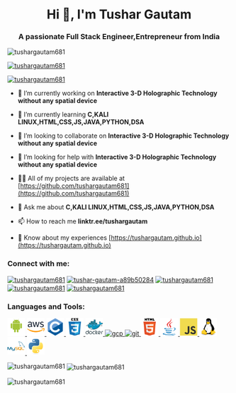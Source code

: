 
<h1 align="center">Hi 👋, I'm Tushar Gautam</h1>
<h3 align="center">A passionate Full Stack Engineer,Entrepreneur from India</h3>

<p align="left"> <img src="https://komarev.com/ghpvc/?username=tushargautam681&label=Profile%20views&color=0e75b6&style=flat" alt="tushargautam681" /> </p>

<p align="left"> <a href="https://github.com/ryo-ma/github-profile-trophy"><img src="https://github-profile-trophy.vercel.app/?username=tushargautam681" alt="tushargautam681" /></a> </p>

<p align="left"> <a href="https://twitter.com/tushargautam681" target="blank"><img src="https://img.shields.io/twitter/follow/tushargautam681?logo=twitter&style=for-the-badge" alt="tushargautam681" /></a> </p>

- 🔭 I’m currently working on **Interactive 3-D Holographic Technology without any spatial device**

- 🌱 I’m currently learning **C,KALI LINUX,HTML,CSS,JS,JAVA,PYTHON,DSA**

- 👯 I’m looking to collaborate on **Interactive 3-D Holographic Technology without any spatial device**

- 🤝 I’m looking for help with **Interactive 3-D Holographic Technology without any spatial device**

- 👨‍💻 All of my projects are available at [https://github.com/tushargautam681](https://github.com/tushargautam681)

- 💬 Ask me about **C,KALI LINUX,HTML,CSS,JS,JAVA,PYTHON,DSA**

- 📫 How to reach me **linktr.ee/tushargautam**

- 📄 Know about my experiences [https://tushargautam.github.io](https://tushargautam.github.io)

<h3 align="left">Connect with me:</h3>
<p align="left">
<a href="https://twitter.com/tushargautam681" target="blank"><img align="center" src="https://raw.githubusercontent.com/rahuldkjain/github-profile-readme-generator/master/src/images/icons/Social/twitter.svg" alt="tushargautam681" height="30" width="40" /></a>
<a href="https://linkedin.com/in/tushar-gautam-a89b50284" target="blank"><img align="center" src="https://raw.githubusercontent.com/rahuldkjain/github-profile-readme-generator/master/src/images/icons/Social/linked-in-alt.svg" alt="tushar-gautam-a89b50284" height="30" width="40" /></a>
<a href="https://kaggle.com/tushargautam681" target="blank"><img align="center" src="https://raw.githubusercontent.com/rahuldkjain/github-profile-readme-generator/master/src/images/icons/Social/kaggle.svg" alt="tushargautam681" height="30" width="40" /></a>
<a href="https://www.hackerrank.com/tushargautam681" target="blank"><img align="center" src="https://raw.githubusercontent.com/rahuldkjain/github-profile-readme-generator/master/src/images/icons/Social/hackerrank.svg" alt="tushargautam681" height="30" width="40" /></a>
<a href="https://www.leetcode.com/tushargautam681" target="blank"><img align="center" src="https://raw.githubusercontent.com/rahuldkjain/github-profile-readme-generator/master/src/images/icons/Social/leet-code.svg" alt="tushargautam681" height="30" width="40" /></a>
</p>

<h3 align="left">Languages and Tools:</h3>
<p align="left"> <a href="https://developer.android.com" target="_blank" rel="noreferrer"> <img src="https://raw.githubusercontent.com/devicons/devicon/master/icons/android/android-original-wordmark.svg" alt="android" width="40" height="40"/> </a> <a href="https://aws.amazon.com" target="_blank" rel="noreferrer"> <img src="https://raw.githubusercontent.com/devicons/devicon/master/icons/amazonwebservices/amazonwebservices-original-wordmark.svg" alt="aws" width="40" height="40"/> </a> <a href="https://www.cprogramming.com/" target="_blank" rel="noreferrer"> <img src="https://raw.githubusercontent.com/devicons/devicon/master/icons/c/c-original.svg" alt="c" width="40" height="40"/> </a> <a href="https://www.w3schools.com/css/" target="_blank" rel="noreferrer"> <img src="https://raw.githubusercontent.com/devicons/devicon/master/icons/css3/css3-original-wordmark.svg" alt="css3" width="40" height="40"/> </a> <a href="https://www.docker.com/" target="_blank" rel="noreferrer"> <img src="https://raw.githubusercontent.com/devicons/devicon/master/icons/docker/docker-original-wordmark.svg" alt="docker" width="40" height="40"/> </a> <a href="https://cloud.google.com" target="_blank" rel="noreferrer"> <img src="https://www.vectorlogo.zone/logos/google_cloud/google_cloud-icon.svg" alt="gcp" width="40" height="40"/> </a> <a href="https://git-scm.com/" target="_blank" rel="noreferrer"> <img src="https://www.vectorlogo.zone/logos/git-scm/git-scm-icon.svg" alt="git" width="40" height="40"/> </a> <a href="https://www.w3.org/html/" target="_blank" rel="noreferrer"> <img src="https://raw.githubusercontent.com/devicons/devicon/master/icons/html5/html5-original-wordmark.svg" alt="html5" width="40" height="40"/> </a> <a href="https://www.java.com" target="_blank" rel="noreferrer"> <img src="https://raw.githubusercontent.com/devicons/devicon/master/icons/java/java-original.svg" alt="java" width="40" height="40"/> </a> <a href="https://developer.mozilla.org/en-US/docs/Web/JavaScript" target="_blank" rel="noreferrer"> <img src="https://raw.githubusercontent.com/devicons/devicon/master/icons/javascript/javascript-original.svg" alt="javascript" width="40" height="40"/> </a> <a href="https://www.linux.org/" target="_blank" rel="noreferrer"> <img src="https://raw.githubusercontent.com/devicons/devicon/master/icons/linux/linux-original.svg" alt="linux" width="40" height="40"/> </a> <a href="https://www.mysql.com/" target="_blank" rel="noreferrer"> <img src="https://raw.githubusercontent.com/devicons/devicon/master/icons/mysql/mysql-original-wordmark.svg" alt="mysql" width="40" height="40"/> </a> <a href="https://www.python.org" target="_blank" rel="noreferrer"> <img src="https://raw.githubusercontent.com/devicons/devicon/master/icons/python/python-original.svg" alt="python" width="40" height="40"/> </a> </p>

<p><img align="left" src="https://github-readme-stats.vercel.app/api/top-langs?username=tushargautam681&show_icons=true&locale=en&layout=compact" alt="tushargautam681" /></p>

<p>&nbsp;<img align="center" src="https://github-readme-stats.vercel.app/api?username=tushargautam681&show_icons=true&locale=en" alt="tushargautam681" /></p>

<p><img align="center" src="https://github-readme-streak-stats.herokuapp.com/?user=tushargautam681&" alt="tushargautam681" /></p>
